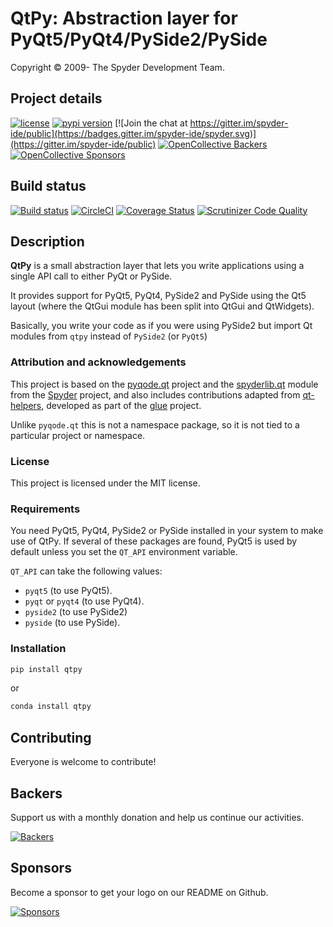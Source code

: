 # QtPy: Abstraction layer for PyQt5/PyQt4/PySide2/PySide

Copyright © 2009- The Spyder Development Team.

## Project details
[![license](https://img.shields.io/pypi/l/qtpy.svg)](./LICENSE)
[![pypi version](https://img.shields.io/pypi/v/qtpy.svg)](https://pypi.python.org/pypi/qtpy)
[![Join the chat at https://gitter.im/spyder-ide/public](https://badges.gitter.im/spyder-ide/spyder.svg)](https://gitter.im/spyder-ide/public)
[![OpenCollective Backers](https://opencollective.com/spyder/backers/badge.svg?color=blue)](#backers)
[![OpenCollective Sponsors](https://opencollective.com/spyder/sponsors/badge.svg?color=blue)](#sponsors)

## Build status
[![Build status](https://ci.appveyor.com/api/projects/status/62y6i02vhn4hefg0/branch/master?svg=true)](https://ci.appveyor.com/project/spyder-ide/qtpy/branch/master)
[![CircleCI](https://circleci.com/gh/spyder-ide/qtpy.svg?style=shield)](https://circleci.com/gh/spyder-ide/qtpy)
[![Coverage Status](https://coveralls.io/repos/github/spyder-ide/qtpy/badge.svg?branch=master)](https://coveralls.io/github/spyder-ide/qtpy?branch=master)
[![Scrutinizer Code Quality](https://scrutinizer-ci.com/g/spyder-ide/qtpy/badges/quality-score.png?b=master)](https://scrutinizer-ci.com/g/spyder-ide/qtpy/?branch=master)


## Description

**QtPy** is a small abstraction layer that lets you
write applications using a single API call to either PyQt or PySide.

It provides support for PyQt5, PyQt4, PySide2 and PySide using the Qt5 layout
(where the QtGui module has been split into QtGui and QtWidgets).

Basically, you write your code as if you were using PySide2 but import Qt modules
from `qtpy` instead of `PySide2` (or `PyQt5`)


### Attribution and acknowledgements

This project is based on the [pyqode.qt](https://github.com/pyQode/pyqode.qt)
project and the [spyderlib.qt](https://github.com/spyder-ide/spyder/tree/2.3/spyderlib/qt)
module from the [Spyder](https://github.com/spyder-ide/spyder) project, and
also includes contributions adapted from
[qt-helpers](https://github.com/glue-viz/qt-helpers), developed as part of the
[glue](http://glueviz.org) project.

Unlike `pyqode.qt` this is not a namespace package, so it is not tied
to a particular project or namespace.


### License

This project is licensed under the MIT license.


### Requirements

You need PyQt5, PyQt4, PySide2 or PySide installed in your system to make use
of QtPy. If several of these packages are found, PyQt5 is used by
default unless you set the `QT_API` environment variable.

`QT_API` can take the following values:

* `pyqt5` (to use PyQt5).
* `pyqt` or `pyqt4` (to use PyQt4).
* `pyside2` (to use PySide2)
* `pyside` (to use PySide).


### Installation

```bash
pip install qtpy
```

or

```bash
conda install qtpy
```

## Contributing

Everyone is welcome to contribute!

## Backers

Support us with a monthly donation and help us continue our activities.

[![Backers](https://opencollective.com/spyder/backers.svg)](https://opencollective.com/spyder#support)


## Sponsors

Become a sponsor to get your logo on our README on Github.

[![Sponsors](https://opencollective.com/spyder/sponsors.svg)](https://opencollective.com/spyder#support)
